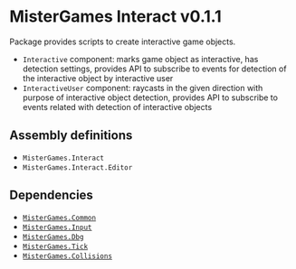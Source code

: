 # MisterGames Interact v0.1.1

Package provides scripts to create interactive game objects.  
- `Interactive` component: marks game object as interactive, has detection settings, provides API to subscribe to events for detection of the interactive object by interactive user
- `InteractiveUser` component: raycasts in the given direction with purpose of interactive object detection, provides API to subscribe to events related with detection of interactive objects

## Assembly definitions
- `MisterGames.Interact`
- `MisterGames.Interact.Editor`

## Dependencies
- [`MisterGames.Common`](https://github.com/theverymistergames/unity-common/tree/master/Common)
- [`MisterGames.Input`](https://github.com/theverymistergames/unity-common/tree/master/Input)
- [`MisterGames.Dbg`](https://github.com/theverymistergames/unity-common/tree/master/Dbg)
- [`MisterGames.Tick`](https://github.com/theverymistergames/unity-common/tree/master/Tick)
- [`MisterGames.Collisions`](https://github.com/theverymistergames/unity-common/tree/master/Collisions)
